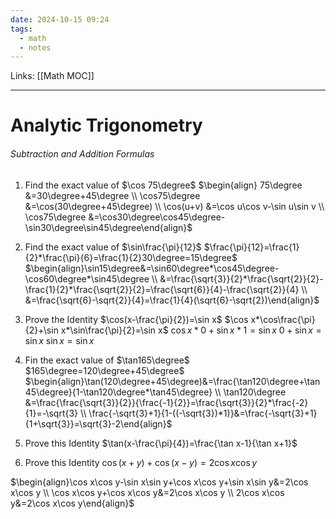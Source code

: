```yaml
---
date: 2024-10-15 09:24
tags:
  - math
  - notes
---
```

Links: [[Math MOC]]
___

# Analytic Trigonometry
###### Subtraction and Addition Formulas
1. Find the exact value of $\cos 75\degree$
$\begin{align} 75\degree &=30\degree+45\degree \\ \cos75\degree &=\cos(30\degree+45\degree) \\ \cos(u+v) &=\cos u\cos v-\sin u\sin v \\ \cos75\degree &=\cos30\degree\cos45\degree-\sin30\degree\sin45\degree\end{align}$

2. Find the exact value of $\sin\frac{\pi}{12}$
$\frac{\pi}{12}=\frac{1}{2}*\frac{\pi}{6}=\frac{1}{2}30\degree=15\degree$
$\begin{align}\sin15\degree&=\sin60\degree*\cos45\degree-\cos60\degree*\sin45\degree \\ &=\frac{\sqrt{3}}{2}*\frac{\sqrt{2}}{2}-\frac{1}{2}*\frac{\sqrt{2}}{2}=\frac{\sqrt{6}}{4}-\frac{\sqrt{2}}{4} \\ &=\frac{\sqrt{6}-\sqrt{2}}{4}=\frac{1}{4}(\sqrt{6}-\sqrt{2})\end{align}$

3. Prove the Identity $\cos(x-\frac{\pi}{2})=\sin x$
$\cos x*\cos\frac{\pi}{2}+\sin x*\sin\frac{\pi}{2}=\sin x$
$\cos x*0+\sin x*1=\sin x$
$0+\sin x=\sin x$
$\sin x=\sin x$

4. Fin the exact value of $\tan165\degree$
$165\degree=120\degree+45\degree$
$\begin{align}\tan(120\degree+45\degree)&=\frac{\tan120\degree+\tan45\degree}{1-\tan120\degree*\tan45\degree} \\ \tan120\degree &=\frac{\frac{\sqrt{3}}{2}}{\frac{-1}{2}}=\frac{\sqrt{3}}{2}*\frac{-2}{1}=-\sqrt{3} \\ \frac{-\sqrt{3}+1}{1-((-\sqrt{3})*1)}&=\frac{-\sqrt{3}+1}{1+\sqrt{3}}=\sqrt{3}-2\end{align}$

5. Prove this Identity $\tan(x-\frac{\pi}{4})=\frac{\tan x-1}{\tan x+1}$

6. Prove this Identity $\cos(x+y)+\cos(x-y)=2\cos x\cos y$

$\begin{align}\cos x\cos y-\sin x\sin y+\cos x\cos y+\sin x\sin y&=2\cos x\cos y \\ \cos x\cos y+\cos x\cos y&=2\cos x\cos y \\ 2\cos x\cos y&=2\cos x\cos y\end{align}$
